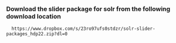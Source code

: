 ### Download the slider package for solr from the following download location

```
  https://www.dropbox.com/s/23ro97ufs0stdzr/solr-slider-packages_hdp22.zip?dl=0
```
